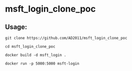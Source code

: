 ﻿# msft_login_clone_poc
## Usage:


```
git clone https://github.com/AD2011/msft_login_clone_poc

cd msft_login_clone_poc

docker build -d msft_login .

docker run -p 5000:5000 msft-login
```
